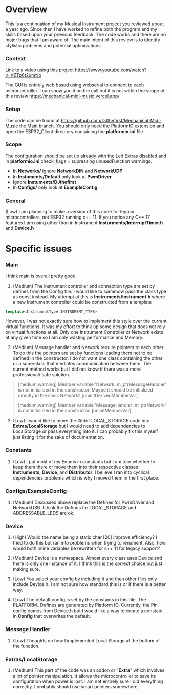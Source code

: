 # Overview
This is a continuation of my Musical Instrument project you reviewed about a year ago. Since then I have worked to refine both the program and my skills based upon your previous feedback. The code works and there are no major bugs that I am aware of. The main intent of this review is to identify stylistic problems and potential optimizations.

### Context
Link to a video using this project
https://www.youtube.com/watch?v=XZTp6t2umNo

The GUI is entirely web based using webserial to connect to each microcontroller. I can show you it on the call but it is not within the scope of this review https://mechanical-midi-music.vercel.app/

### Setup
The code can be found at https://github.com/DJthefirst/Mechanical-Midi-Music the Main branch.
You should only need the PlatformIO extension and open the ESP32_Client directory containing the __platformio.ini__ file

### Scope
The configuration should be set up already with the Led Extras disabled and in __platformio.ini__ check_flags = supressing unusedFunction warnings. 

- In __Networks/__ ignore __NetworkDIN__ and __NetworkUDP__. 
- In __Instuments/Default__ only look at __PwmDriver__
- Ignore __Instuments/DJthefirst__
- In __Configs/__ only look at __ExampleConfig__

### General
(Low) I am planning to make a version of this code for legacy microcontrollers, not ESP32 running c++ 11. If you notice any C++ 17 features I am using other than in Instrument __Insturments/InterruptTimer.h__ and __Device.h__

# Specific issues
### Main

I think main is overall pretty good.

1. (Medium) The instrument controller and connection type are set by defines from the Config file. I would like to somehow pass the class type as const instead. My attempt at this is __Instruments/Instrument.h__ where a new Instrument controller could be constructed from a template
``` c++
template<InstrumentType INSTRUMENT_TYPE> 
```
However, I was not exactly sure how to implement this style over the current virtual functions. It was my effort to think up some design that does not rely on virtual functions at all. Only one Instrument Controller or Network exists at any given time so I am only wasting performance and Memory.

2. (Medium) Message handler and Network require pointers to each other. To do this the pointers are set by functions leading them not to be defined in the constructor. I do not want one class containing the other or a superclass that mediates communication between them. The current method works but I did not know if there was a more professional/ safe solution.
>[medium:warning] Member variable 'Network::m_ptrMessageHandler' is not initialized in the constructor. Maybe it should be initialized directly in the class Network? [uninitDerivedMemberVar]

> [medium:warning] Member variable 'MessageHandler::m_ptrNetwork' is not initialized in the constructor. [uninitMemberVar]

3. (Low) I would like to move the #ifdef LOCAL_STORAGE code into __Extras/LocalStorage__ but I would need to add dependencies to LocalStorage or pass everything into it. I can probably fix this myself just listing it for the sake of documentation.

### Constants

1. (Low) I put most of my Enums in constants but I am torn whether to keep them there or move them into their respective classes __Instruments__, __Device__, and __Distributor__. I believe I ran into cyclical dependencies problems which is why I moved them in the first place.

### Configs/ExampleConfig

1. (Medium) Discussed above replace the Defines for PwmDriver and NetworkUSB. I think the Defines for LOCAL_STORAGE and ADDRESSABLE_LEDS are ok.

### Device
1. (High) Would the name being a static char [20] improve efficiency? I tried to do this but ran into problems when trying to rename it. Also, how would both inline variables be rewritten for c++ 11 for legacy support?

1. (Medium) Device is a namespace. Almost every class uses Device and there is only one instance of it. I think this is the correct choice but just making sure.

2. (Low) You select your config by including it and then other files only include Device.h. I am not sure how standard this is or if there is a better way.

3. (Low) The default config is set by the constants in this file. The PLATFORM_ Defines are generated by Platform IO. Currently, the Pin config comes from Device.h but I would like a way to create a constant in __Config__ that overwrites the default.

### Message Handler

1. (Low) Thoughts on how I implemented Local Storage at the bottom of the function.

### Extras/LocalStorage

1. (Medium) This part of the code was an addon or "__Extra__" which involves a lot of pointer manipulation. It allows the microcontroller to save its configuration when power is lost. I am not entirely sure I did everything correctly. I probably should use smart pointers somewhere.